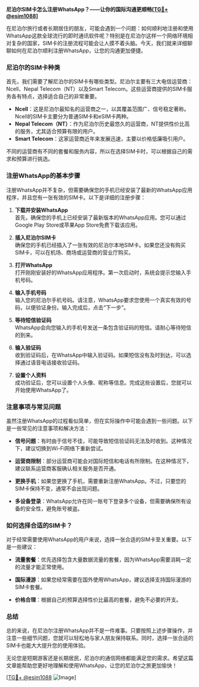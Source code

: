 **尼泊尔SIM卡怎么注册WhatsApp？——让你的国际沟通更顺畅[[TG💪+ @esim1088](https://t.me/s/esim1088)]**

在尼泊尔旅行或者长期居住的朋友，可能会遇到一个问题：如何顺利地注册和使用WhatsApp这款全球流行的即时通讯软件呢？特别是在尼泊尔这样一个网络环境相对复杂的国家，SIM卡的注册流程可能会让人摸不着头脑。今天，我们就来详细聊聊如何在尼泊尔顺利注册WhatsApp，让您的沟通更加便捷。

### 尼泊尔的SIM卡种类

首先，我们需要了解尼泊尔的SIM卡有哪些类型。尼泊尔主要有三大电信运营商：Ncell、Nepal Telecom（NT）以及Smart Telecom。这些运营商提供的SIM卡服务各有特点，选择适合自己的非常重要。

- **Ncell**：这是尼泊尔最知名的运营商之一，以其覆盖范围广、信号稳定著称。Ncell的SIM卡主要分为普通SIM卡和eSIM卡两种。
- **Nepal Telecom（NT）**：作为尼泊尔历史最悠久的运营商，NT提供性价比高的服务，尤其适合预算有限的用户。
- **Smart Telecom**：这家运营商近年来发展迅速，主要以价格低廉吸引用户。

不同的运营商有不同的套餐和服务内容，所以在选择SIM卡时，可以根据自己的需求和预算进行挑选。

### 注册WhatsApp的基本步骤

注册WhatsApp并不复杂，但需要确保您的手机已经安装了最新的WhatsApp应用程序，并且您有一张有效的SIM卡。以下是详细的注册步骤：

1. **下载并安装WhatsApp**  
   首先，确保您的手机上已经安装了最新版本的WhatsApp应用。您可以通过Google Play Store或苹果App Store免费下载该应用。

2. **插入尼泊尔SIM卡**  
   确保您的手机已经插入了一张有效的尼泊尔本地SIM卡。如果您还没有购买SIM卡，可以在机场、商场或运营商的营业厅购买。

3. **打开WhatsApp**  
   打开刚刚安装好的WhatsApp应用程序。第一次启动时，系统会提示您输入手机号码。

4. **输入手机号码**  
   输入您的尼泊尔手机号码。请注意，WhatsApp要求您使用一个真实有效的号码，以便验证身份。输入完成后，点击“下一步”。

5. **等待短信验证码**  
   WhatsApp会向您输入的手机号发送一条包含验证码的短信。请耐心等待短信的到来。

6. **输入验证码**  
   收到验证码后，在WhatsApp中输入验证码。如果短信没有及时到达，可以选择通过语音电话接收验证码。

7. **设置个人资料**  
   成功验证后，您可以设置个人头像、昵称等信息。完成这些设置后，您就可以开始使用WhatsApp了。

### 注意事项与常见问题

虽然注册WhatsApp的过程看似简单，但在实际操作中可能会遇到一些问题。以下是一些常见的注意事项和解决方法：

- **信号问题**：有时由于信号不佳，可能导致短信验证码无法及时收到。这种情况下，建议切换到Wi-Fi网络下重新尝试。
  
- **运营商限制**：部分运营商可能会对国际短信和电话有所限制。在这种情况下，建议联系运营商客服确认相关服务是否开通。

- **更换手机**：如果您更换了手机，需要重新注册WhatsApp。不过，只要您的SIM卡保持不变，通常不会出现问题。

- **多设备登录**：WhatsApp允许在同一账号下登录多个设备，但需要确保所有设备的安全性，避免账号被盗。

### 如何选择合适的SIM卡？

对于经常需要使用WhatsApp的用户来说，选择一张合适的SIM卡至关重要。以下是一些建议：

- **流量套餐**：优先选择包含大量数据流量的套餐，因为WhatsApp需要消耗一定的流量才能正常使用。
  
- **国际漫游**：如果您经常需要在国外使用WhatsApp，建议选择支持国际漫游的SIM卡套餐。

- **价格合理**：根据自己的预算选择性价比最高的套餐，避免不必要的开支。

### 总结

总的来说，在尼泊尔注册WhatsApp并不是一件难事。只要按照上述步骤操作，并注意一些细节问题，您就可以轻松地与家人朋友保持联系。同时，选择一张合适的SIM卡也能大大提升您的使用体验。

无论您是短期游客还是长期居民，尼泊尔的通信网络都能满足您的需求。希望这篇文章能帮助您更好地理解和使用WhatsApp，让您的尼泊尔之旅更加愉快！

[[TG💪+ @esim1088](https://t.me/s/esim1088) ![Image](https://i.postimg.cc/4NQfJmqS/Snipaste-2025-05-13-00-14-12.png)]